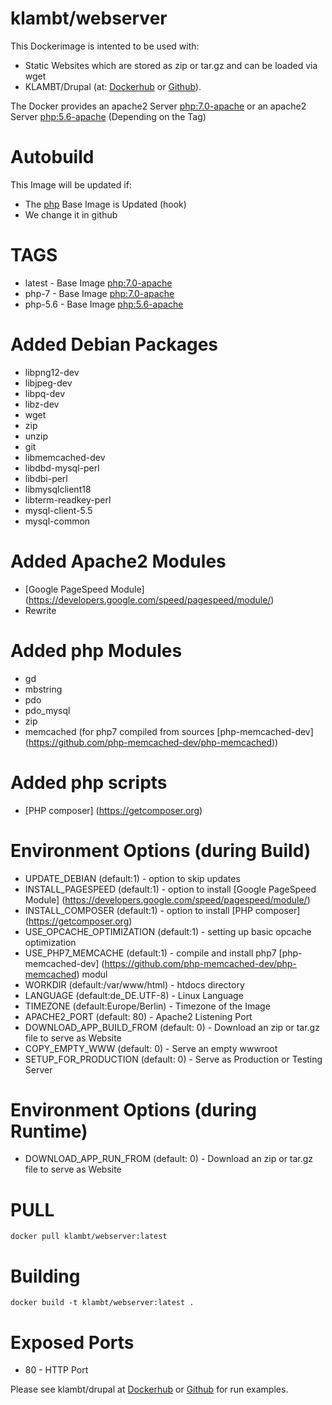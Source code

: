 # klambt/webserver

This Dockerimage is intented to be used with:
* Static Websites which are stored as zip or tar.gz and can be loaded via wget
* KLAMBT/Drupal (at: [Dockerhub](https://hub.docker.com/r/klambt/drupal/) or [Github](https://github.com/klambt/docker_drupal)).

The Docker provides an apache2 Server [php:7.0-apache](https://hub.docker.com/_/php/) or an apache2 Server [php:5.6-apache](https://hub.docker.com/_/php/) (Depending on the Tag) 

Autobuild
======
This Image will be updated if:
* The [php](https://hub.docker.com/_/php/) Base Image is Updated (hook)
* We change it in github

TAGS
======
* latest - Base Image [php:7.0-apache](https://hub.docker.com/_/php/)
* php-7 - Base Image [php:7.0-apache](https://hub.docker.com/_/php/)
* php-5.6 - Base Image [php:5.6-apache](https://hub.docker.com/_/php/)

Added Debian Packages
======
* libpng12-dev
* libjpeg-dev
* libpq-dev
* libz-dev
* wget
* zip
* unzip
* git
* libmemcached-dev
* libdbd-mysql-perl
* libdbi-perl
* libmysqlclient18
* libterm-readkey-perl
* mysql-client-5.5
* mysql-common

Added Apache2 Modules
======
* [Google PageSpeed Module] (https://developers.google.com/speed/pagespeed/module/)
* Rewrite

Added php Modules
======
* gd
* mbstring
* pdo
* pdo_mysql
* zip
* memcached (for php7 compiled from sources [php-memcached-dev] (https://github.com/php-memcached-dev/php-memcached))

Added php scripts
======
* [PHP composer] (https://getcomposer.org)

Environment Options (during Build)
======
* UPDATE_DEBIAN (default:1) - option to skip updates
* INSTALL_PAGESPEED (default:1) - option to install [Google PageSpeed Module] (https://developers.google.com/speed/pagespeed/module/)
* INSTALL_COMPOSER (default:1) - option to install [PHP composer] (https://getcomposer.org)
* USE_OPCACHE_OPTIMIZATION (default:1) - setting up basic opcache optimization
* USE_PHP7_MEMCACHE (default:1) - compile and install php7 [php-memcached-dev] (https://github.com/php-memcached-dev/php-memcached) modul
* WORKDIR (default:/var/www/html) - htdocs directory
* LANGUAGE (default:de_DE.UTF-8) - Linux Language
* TIMEZONE (default:Europe/Berlin) - Timezone of the Image
* APACHE2_PORT (default: 80) - Apache2 Listening Port
* DOWNLOAD_APP_BUILD_FROM (default: 0) - Download an zip or tar.gz file to serve as Website
* COPY_EMPTY_WWW (default: 0) - Serve an empty wwwroot
* SETUP_FOR_PRODUCTION (default: 0) - Serve as Production or Testing Server

Environment Options (during Runtime)
=====
* DOWNLOAD_APP_RUN_FROM (default: 0) - Download an zip or tar.gz file to serve as Website


PULL
=======
```docker pull klambt/webserver:latest```

Building
========

```docker build -t klambt/webserver:latest .```

Exposed Ports
=======
* 80 - HTTP Port


Please see klambt/drupal at [Dockerhub](https://hub.docker.com/r/klambt/drupal/) or [Github](https://github.com/klambt/docker_drupal) for run examples.
